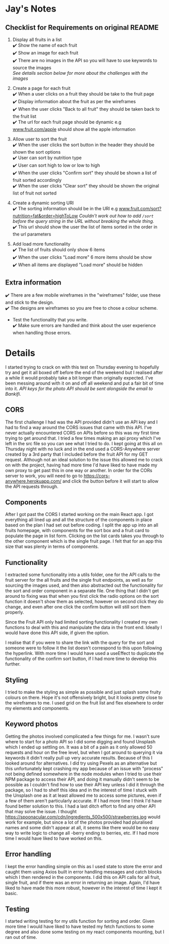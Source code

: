 # Jay's Notes

## Checklist for Requirements on original README

1. Display all fruits in a list <br>
   ✔️ Show the name of each fruit <br>
   ✔️ Show an image for each fruit <br>
   ✔️ There are no images in the API so you will have to use keywords to source the images <br>
   _See details section below for more about the challenges with the images_

2. Create a page for each fruit <br>
   ✔️ When a user clicks on a fruit they should be take to the fruit page <br>
   ✔️ Display information about the fruit as per the wireframes <br>
   ✔️ When the user clicks "Back to all fruit" they should be taken back to the fruit list <br>
   ✔️ The url for each fruit page should be dynamic e.g www.fruit.com/apple should show all the apple information

3. Allow user to sort the fruit <br>
   ✔️ When the user clicks the sort button in the header they should be shown the sort options <br>
   ✔️ User can sort by nutrition type <br>
   ✔️ User can sort high to low or low to high <br>
   ✔️ When the user clicks "Confirm sort" they should be shown a list of fruit sorted accordingly <br>
   ✔️ When the user clicks "Clear sort" they should be shown the original list of fruit not sorted

4. Create a dynamic sorting URl <br>
   ✔️ The sorting information should be in the URl e.g www.fruit.com/sort?nutrition=fat&order=highToLow
   _Couldn't work out how to add `/sort` before the query string in the URL without breaking the whole thing._ <br>
   ✔️ This url should show the user the list of items sorted in the order in the url parameters

5. Add load more functionality <br>
   ✔️ The list of fruits should only show 6 items <br>
   ✔️ When the user clicks "Load more" 6 more items should be show <br>
   ✔️ When all items are displayed "Load more" should be hidden

## Extra information

✔️ There are a few mobile wireframes in the "wireframes" folder, use these and stick to the design. <br>
✔️ The designs are wireframes so you are free to chose a colour scheme. <br>

- Test the functionality that you write. <br>
  ✔️ Make sure errors are handled and think about the user experience when handling those errors. <br>

# Details

I started trying to crack on with this test on Thursday evening to hopefully try and get it all boxed off before the end of the weekend but I realised after a while it would probably take a bit longer than originally expected. I've been messing around with it on and off all weekend and put a fair bit of time into it. _API keys for the photo API should be sent alongside the email to Bankifi._

## CORS

The first challenge I had was the API provided didn't use an API key and I had to find a way around the CORS issues that came with this API. I've never actually encountered CORS on APIs before so this was my first time trying to get around that. I tried a few times making an api proxy which I've left in the src file so you can see what I tried to do. I kept going at this all on Thursday night with no luck and in the end used a CORS-Anywhere server created by a 3rd party that I included before the fruit API for my GET request. Although not an ideal solution to the issue this allowed me to crack on with the project, having had more time I'd have liked to have made my own proxy to get past this in one way or another. In order for the CORs server to work, you will need to go to https://cors-anywhere.herokuapp.com/ and click the button before it will start to allow the API requests through.

## Components

After I got past the CORS I started working on the main React app. I got everything all lined up and all the structure of the components in place based on the plan I had set out before coding. I split the app up into an all fruits homepage, with components for the sort box and a fruit card to populate the page in list form. Clicking on the list cards takes you through to the other component which is the single fruit page. I felt that for an app this size that was plenty in terms of components.

## Functionality

I extracted some functionality into a utils folder, one for the API calls to the fruit server for the all fruits and the single fruit endpoints, as well as for sourcing the images used, and then also abstracted out the functionality for the sort and order component in a separate file. One thing that I didn't get around to fixing was that when you first click the radio options on the sort function it doesn't show them as selected, however on second click they do change, and even after one click the confirm button will still sort them properly.

Since the Fruit API only had limited sorting functionality I created my own functions to deal with this and manipulate the data in the front end. Ideally I would have done this API side, if given the option.

I realise that if you were to share the link with the query for the sort and someone were to follow it the list doesn't correspond to this upon following the hyperlink. With more time I would have used a useEffect to duplicate the functionality of the confirm sort button, if I had more time to develop this further.

## Styling

I tried to make the styling as simple as possible and just splash some fruity colours on there. Hope it's not offensively bright, but it looks pretty close to the wireframes to me. I used grid on the fruit list and flex elsewhere to order my elements and components.

## Keyword photos

Getting the photos involved complicated a few things for me. I wasn't sure where to start for a photo API so I did some digging and found Unsplash which I ended up settling on. It was a bit of a pain as it only allowed 50 requests and hour on the free level, but when I got around to querying it via keywords it didn't really pull up very accurate results. Because of this I looked around for alternatives. I did try using Pexels as an alternative but this unfortunately kept crashing my app because of an issue with "process" not being defined somewhere in the node modules when I tried to use their NPM package to access their API, and doing it manually didn't seem to be possible as I couldn't find how to use their API key unless I did it through the package, so I had to shelf this idea and in the interest of time I stuck with the Unsplash one as it at least allowed me to access some pictures, even if a few of them aren't particularly accurate. If I had more time I think I'd have found better solution to this. I had a last ditch effort to find any other API that may solve the issue. I thought https://spoonacular.com/cdn/ingredients_500x500/strawberries.jpg would work for example, but since a lot of the photos provided had pluralised names and some didn't appear at all, it seems like there would be no easy way to write logic to change all -berry ending to berries, etc. If I had more time I would have liked to have worked on this.

## Error handling

I kept the error handling simple on this as I used state to store the error and caught them using Axios built in error handling messages and catch blocks which I then rendered in the components. I did this on API calls for all fruit, single fruit, and if there was an error in returning an image. Again, I'd have liked to have made this more robust, however in the interest of time I kept it basic.

## Testing

I started writing testing for my utils function for sorting and order. Given more time I would have liked to have tested my fetch functions to some degree and also done some testing on my react components mounting, but I ran out of time.
